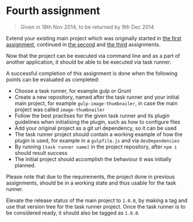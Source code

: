 # Fourth assignment

> Given in 18th Nov 2014, to be returned by 9th Dec 2014

Extend your existing main project which was originally started in [the first assignment](1-command-line.md),
continued in [the second](2-module.md) and [the third](3-code-coverage.md) assignments.

Now that the project can be executed via command line and as a part of another application, it should be able to be executed via task runner.

A successful completion of this assignment is done when the following points can be evaluated as completed:

* Choose a task runner, for example gulp or Grunt
* Create a new repository, named after the task runner and your initial main project, for example `gulp-image-thumbnailer`, in case the main project was called `image-thumbnailer`
* Follow the best practises for the given task runner and its plugin guidelines when initialising the plugin, such as how to configure files
* Add your original project as a git url dependency, so it can be used
* The task runner project should contain a working example of how the plugin is used, for example in a `gulpfile.js` and via `devDependencies`
* By running `[task runner name]` in the project repository, after `npm i` should result success
* The initial project should accomplish the behaviour it was initially planned.

Please note that due to the requirements, the project done in previous assignments, should be in a working state and thus usable for the task runner.

Elevate the release status of the main project to `1.0.0`, by making a tag and use that version tree for the task runner project.
Once the task runner is to be considered ready, it should also be tagged as `1.0.0`.

